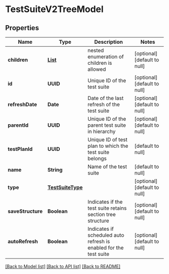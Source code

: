 # TestSuiteV2TreeModel
## Properties

| Name | Type | Description | Notes |
|------------ | ------------- | ------------- | -------------|
| **children** | [**List**](TestSuiteV2TreeModel.md) | nested enumeration of children is allowed | [optional] [default to null] |
| **id** | **UUID** | Unique ID of the test suite | [optional] [default to null] |
| **refreshDate** | **Date** | Date of the last refresh of the test suite | [optional] [default to null] |
| **parentId** | **UUID** | Unique ID of the parent test suite in hierarchy | [optional] [default to null] |
| **testPlanId** | **UUID** | Unique ID of test plan to which the test suite belongs | [default to null] |
| **name** | **String** | Name of the test suite | [default to null] |
| **type** | [**TestSuiteType**](TestSuiteType.md) |  | [optional] [default to null] |
| **saveStructure** | **Boolean** | Indicates if the test suite retains section tree structure | [optional] [default to null] |
| **autoRefresh** | **Boolean** | Indicates if scheduled auto refresh is enabled for the test suite | [optional] [default to null] |

[[Back to Model list]](../README.md#documentation-for-models) [[Back to API list]](../README.md#documentation-for-api-endpoints) [[Back to README]](../README.md)

